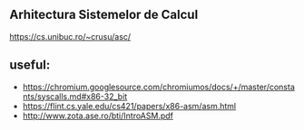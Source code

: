 ## Arhitectura Sistemelor de Calcul

https://cs.unibuc.ro/~crusu/asc/

## useful:
- https://chromium.googlesource.com/chromiumos/docs/+/master/constants/syscalls.md#x86-32_bit
- https://flint.cs.yale.edu/cs421/papers/x86-asm/asm.html
- http://www.zota.ase.ro/bti/IntroASM.pdf
